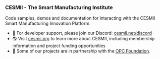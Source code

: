 ### CESMII - The Smart Manufacturing Institute

Code samples, demos and documentation for interacting with the CESMII Smart Manufacturing Innovation Platform.

- 💬 For developer support, please join our Discord: [cesmii.net/discord](https://www.cesmii.net/discord)
- 🌎 Visit [cesmii.org](https://www.cesmii.org) to learn more about CESMII, including membership information and project funding opportunities
- 🤝 Some of our projects are in partnership with the [OPC Foundation](https://www.github.com/OPCFoundation).
